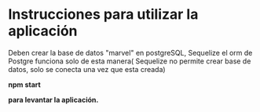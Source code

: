 # Instrucciones para utilizar la aplicación
<p>
Deben crear la base de datos "marvel" en postgreSQL, Sequelize el orm de Postgre funciona solo de esta manera( Sequelize no permite crear base de datos, solo se conecta una vez que esta creada)
</p>

<p><b>npm start <b></p>para levantar la aplicación.
